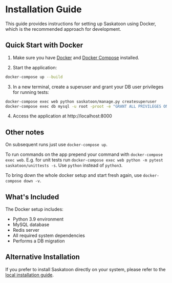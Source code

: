 # Installation Guide

This guide provides instructions for setting up Saskatoon using Docker, which is the recommended approach for development.

## Quick Start with Docker

1. Make sure you have [Docker](https://docs.docker.com/get-docker/) and [Docker Compose](https://docs.docker.com/compose/install/) installed.

2. Start the application:

```bash
docker-compose up --build
```

3. In a new terminal, create a superuser and grant your DB user privileges for running tests:

```bash
docker-compose exec web python saskatoon/manage.py createsuperuser
docker-compose exec db mysql -u root -proot -e "GRANT ALL PRIVILEGES ON *.* TO 'saskatoon'@'%' WITH GRANT OPTION; FLUSH PRIVILEGES;"
```

4. Access the application at http://localhost:8000

## Other notes

On subsequent runs just use `docker-compose up`.

To run commands on the app prepend your command with `docker-compose exec web`. E.g. for unit tests run `docker-compose exec web python -m pytest saskatoon/unittests -s`. Use `python` instead of `python3`.

To bring down the whole docker setup and start fresh again, use `docker-compose down -v`.

## What's Included

The Docker setup includes:

- Python 3.9 environment
- MySQL database
- Redis server
- All required system dependencies
- Performs a DB migration

## Alternative Installation

If you prefer to install Saskatoon directly on your system, please refer to the [local installation guide](doc/local-install.md).
